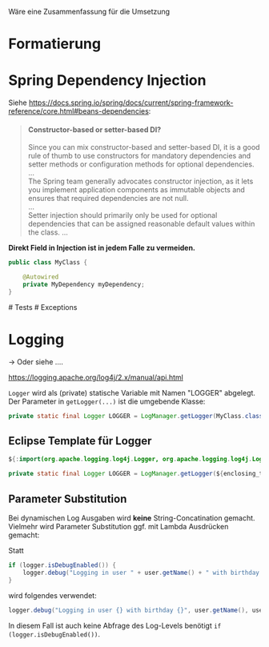 

Wäre eine Zusammenfassung für die Umsetzung

# Formatierung
# Spring Dependency Injection


Siehe <https://docs.spring.io/spring/docs/current/spring-framework-reference/core.html#beans-dependencies>:
> #### Constructor-based or setter-based DI?
> Since you can mix constructor-based and setter-based DI, it is a good rule of thumb 
to use constructors for mandatory dependencies and setter methods or configuration methods for optional dependencies.     
...    
The Spring team generally advocates constructor injection, as it lets you implement 
application components as immutable objects and ensures that required dependencies are not null.    
...    
Setter injection should primarily only be used for optional dependencies that can be assigned reasonable default values within the class. 
...

<div class="danger x" title="Direct Field Injection" markdown="1">

**Direkt Field in Injection ist in jedem Falle zu vermeiden.**

~~~java
public class MyClass {

    @Autowired
    private MyDependency myDependency;
}
~~~

</div>
# Tests
# Exceptions

# Logging

-> Oder siehe ....

<https://logging.apache.org/log4j/2.x/manual/api.html>

`Logger` wird als (private) statische Variable mit Namen "LOGGER" abgelegt. Der Parameter in `getLogger(...)` ist die umgebende Klasse:
~~~java
private static final Logger LOGGER = LogManager.getLogger(MyClass.class);
~~~


## Eclipse Template für Logger
~~~java
${:import(org.apache.logging.log4j.Logger, org.apache.logging.log4j.LogManager)}

private static final Logger LOGGER = LogManager.getLogger(${enclosing_type}.class);
~~~  

## Parameter Substitution

Bei dynamischen Log Ausgaben wird **keine** String-Concatination gemacht. Vielmehr wird Parameter Substitution ggf. mit Lambda 
Ausdrücken gemacht:

Statt
~~~java
if (logger.isDebugEnabled()) {
    logger.debug("Logging in user " + user.getName() + " with birthday " + user.getBirthdayCalendar());
}
~~~

wird folgendes verwendet:
~~~java
logger.debug("Logging in user {} with birthday {}", user.getName(), user.getBirthdayCalendar());
~~~

In diesem Fall ist auch keine Abfrage des Log-Levels benötigt `if (logger.isDebugEnabled())`.